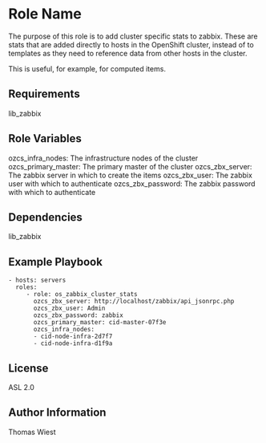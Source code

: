 Role Name
=========

The purpose of this role is to add cluster specific stats to zabbix. These are stats that are added directly to hosts in the OpenShift cluster, instead of to templates as they need to reference data from other hosts in the cluster.

This is useful, for example, for computed items.

Requirements
------------

lib_zabbix

Role Variables
--------------

  ozcs_infra_nodes: The infrastructure nodes of the cluster
  ozcs_primary_master: The primary master of the cluster
  ozcs_zbx_server: The zabbix server in which to create the items
  ozcs_zbx_user: The zabbix user with which to authenticate
  ozcs_zbx_password: The zabbix password with which to authenticate


Dependencies
------------

lib_zabbix

Example Playbook
----------------

    - hosts: servers
      roles:
         - role: os_zabbix_cluster_stats
           ozcs_zbx_server: http://localhost/zabbix/api_jsonrpc.php
           ozcs_zbx_user: Admin
           ozcs_zbx_password: zabbix
           ozcs_primary_master: cid-master-07f3e
           ozcs_infra_nodes:
           - cid-node-infra-2d7f7
           - cid-node-infra-d1f9a

License
-------

ASL 2.0

Author Information
------------------

Thomas Wiest
